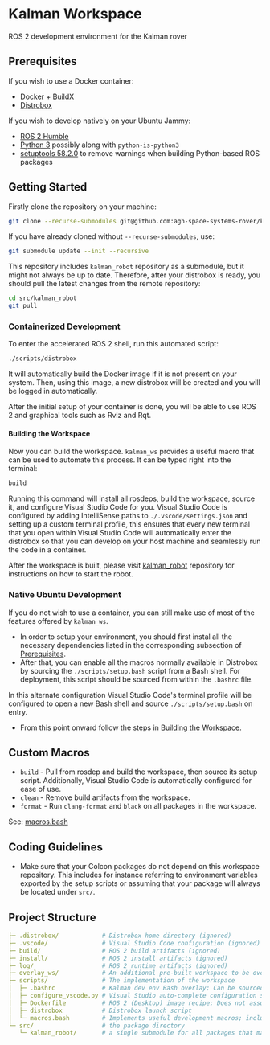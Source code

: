# Kalman Workspace

ROS 2 development environment for the Kalman rover

## Prerequisites

If you wish to use a Docker container:
- [Docker](https://www.docker.com/) + [BuildX](https://github.com/docker/buildx)
- [Distrobox](https://github.com/89luca89/distrobox)

If you wish to develop natively on your Ubuntu Jammy:
- [ROS 2 Humble](https://docs.ros.org/en/humble/Installation/Ubuntu-Install-Debians.html)
- [Python 3](https://www.python.org) possibly along with `python-is-python3`
- [setuptools 58.2.0](https://pypi.org/project/setuptools/58.2.0/) to remove warnings when building Python-based ROS packages

## Getting Started

Firstly clone the repository on your machine:
```bash
git clone --recurse-submodules git@github.com:agh-space-systems-rover/kalman_ws.git
```

If you have already cloned without `--recurse-submodules`, use:
```bash
git submodule update --init --recursive
```

This repository includes `kalman_robot` repository as a submodule, but it might not always be up to date.
Therefore, after your distrobox is ready, you should pull the latest changes from the remote repository:

```bash
cd src/kalman_robot
git pull
```

### Containerized Development

To enter the accelerated ROS 2 shell, run this automated script:
```bash
./scripts/distrobox
```
It will automatically build the Docker image if it is not present on your system.
Then, using this image, a new distrobox will be created and you will be logged in automatically.

After the initial setup of your container is done, you will be able to use ROS 2 and graphical tools such as Rviz and Rqt.

#### Building the Workspace

Now you can build the workspace. `kalman_ws` provides a useful macro that can be used to automate this process. It can be typed right into the terminal:
```bash
build
```
Running this command will install all rosdeps, build the workspace, source it, and configure Visual Studio Code for you.
Visual Studio Code is configured by adding IntelliSense paths to `./.vscode/settings.json` and setting up a custom terminal profile, this ensures that every new terminal that you open within Visual Studio Code will automatically enter the distrobox so that you can develop on your host machine and seamlessly run the code in a container.

After the workspace is built, please visit [kalman_robot](https://github.com/agh-space-systems-rover/kalman_robot) repository for instructions on how to start the robot.

### Native Ubuntu Development

If you do not wish to use a container, you can still make use of most of the features offered by `kalman_ws`.
- In order to setup your environment, you should first instal all the necessary dependencies listed in the corresponding subsection of [Prerequisites](#prerequisites).
- After that, you can enable all the macros normally available in Distrobox by sourcing the `./scripts/setup.bash` script from a Bash shell.
For deployment, this script should be sourced from within the `.bashrc` file.

In this alternate configuration Visual Studio Code's terminal profile will be configured to open a new Bash shell and source `./scripts/setup.bash` on entry.

- From this point onward follow the steps in [Building the Workspace](#building-the-workspace).

## Custom Macros

- `build` - Pull from rosdep and build the workspace, then source its setup script. Additionally, Visual Studio Code is automatically configured for ease of use.
- `clean` - Remove build artifacts from the workspace.
- `format` - Run `clang-format` and `black` on all packages in the workspace.

See: [macros.bash](/scripts/macros.bash)

## Coding Guidelines

- Make sure that your Colcon packages do not depend on this workspace repository. This includes for instance referring to environment variables exported by the setup scripts or assuming that your package will always be located under `src/`.

## Project Structure

```yaml
├─ .distrobox/            # Distrobox home directory (ignored)
├─ .vscode/               # Visual Studio Code configuration (ignored)
├─ build/                 # ROS 2 build artifacts (ignored)
├─ install/               # ROS 2 install artifacts (ignored)
├─ log/                   # ROS 2 runtime artifacts (ignored)
├─ overlay_ws/            # An additional pre-built workspace to be overlayed under this one.
├─ scripts/               # The implementation of the workspace
│  ├─ .bashrc             # Kalman dev env Bash overlay; Can be sourced both from Distrobox or from a standalone system.
│  ├─ configure_vscode.py # Visual Studio auto-complete configuration script; called from macros.bash
│  ├─ Dockerfile          # ROS 2 (Desktop) image recipe; Does not assume Distrobox.
│  ├─ distrobox           # Distrobox launch script
│  └─ macros.bash         # Implements useful development macros; included by .bashrc
└─ src/                   # the package directory
   └─ kalman_robot/       # a single submodule for all packages that make up Kalman's software stack
```
